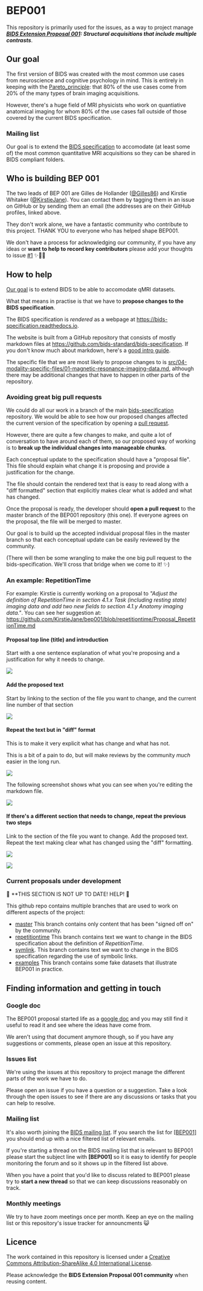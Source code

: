 # BEP001

This repository is primarily used for the issues, as a way to project manage ***[BIDS Extension Proposal 001](https://docs.google.com/document/d/1QwfHyBzOyFWOLO4u_kkojLpUhW0-4_M7Ubafu9Gf4Gg/edit#heading=h.6e5avk8akeqj): Structural acquisitions that include multiple contrasts***.

## Our goal

The first version of BIDS was created with the most common use cases from neuroscience and cognitive psychology in mind.
This is entirely in keeping with the [Pareto_principle](https://en.wikipedia.org/wiki/Pareto_principle): that 80% of the use cases come from 20% of the many types of brain imaging acquisitions.

However, there's a huge field of MRI physicists who work on quantiative anatomical imaging for whom 80% of the use cases fall outside of those covered by the current BIDS specification.

### Mailing list

Our goal is to extend the [BIDS specification](https://bids-specification.readthedocs.io/en/stable/) to accomodate (at least some of) the most common quantitative MRI acquisitions so they can be shared in BIDS compliant folders.

## Who is building BEP 001

The two leads of BEP 001 are Gilles de Hollander ([@Gilles86](https://github.com/Gilles86)) and Kirstie Whitaker ([@KirstieJane](https://github.com/KirstieJane)).
You can contact them by tagging them in an issue on GitHub or by sending them an email (the addresses are on their GitHub profiles, linked above.

They don't work alone, we have a fantastic community who contribute to this project.
THANK YOU to everyone who has helped shape BEP001.

We don't have a process for acknowledging our community, if you have any ideas or **want to help to record key contributors** please add your thoughts to issue [#1](https://github.com/INCF/BEP001/issues/1) :sparkles::space_invader::cake:

## How to help

[Our goal](#our-goal) is to extend BIDS to be able to accomodate qMRI datasets.

What that means in practise is that we have to **propose changes to the BIDS specification**.

The BIDS specification is *rendered* as a webpage at https://bids-specification.readthedocs.io.

The website is built from a GitHub repository that consists of mostly markdown files at https://github.com/bids-standard/bids-specification.
If you don't know much about markdown, here's a [good intro guide](https://guides.github.com/features/mastering-markdown/).

The specific file that we are most likely to propose changes to is [src/04-modality-specific-files/01-magnetic-resonance-imaging-data.md](https://github.com/bids-standard/bids-specification/blob/master/src/04-modality-specific-files/01-magnetic-resonance-imaging-data.md), although there may be additional changes that have to happen in other parts of the repository.

### Avoiding great big pull requests

We could do all our work in a branch of the main [bids-specification](https://github.com/bids-standard/bids-specification) repository.
We would be able to see how our proposed changes affected the current version of the specification by opening a [pull request](https://help.github.com/articles/about-pull-requests/).

However, there are quite a few changes to make, and quite a lot of conversation to have around each of them, so our proposed way of working is to **break up the individual changes into manageable chunks**.

Each conceptual update to the specification should have a "proposal file".
This file should explain what change it is proposing and provide a justification for the change.

The file should contain the rendered text that is easy to read along with a "diff formatted" section that explicitly makes clear what is added and what has changed.

Once the proposal is ready, the developer should **open a pull request** to the master branch of the BEP001 repository (this one).
If everyone agrees on the proposal, the file will be merged to master.

Our goal is to build up the accepted individual proposal files in the master branch so that each conceptual update can be easily reviewed by the community.

(There will then be some wrangling to make the one big pull request to the bids-specification.
We'll cross that bridge when we come to it! :sparkles:)

### An example: RepetitionTime

For example: Kirstie is currently working on a proposal to *"Adjust the definition of RepetitionTime in section 4.1.x Task (including resting state) imaging data and add two new fields to section 4.1.y Anatomy imaging data."*.
You can see her suggestion at: https://github.com/KirstieJane/bep001/blob/repetitiontime/Proposal_RepetitionTime.md

#### Proposal top line (title) and introduction

Start with a one sentence explanation of what you're proposing and a justification for why it needs to change.

![](images/proposal_example_1.png)

#### Add the proposed text

Start by linking to the section of the file you want to change, and the current line number of that section

![](images/proposal_example_2.png)

#### Repeat the text but in "diff" format

This is to make it very explicit what has change and what has not.

This is a bit of a pain to do, but will make reviews by the community *much* easier in the long run.

![](images/proposal_example_3.png)

The following screenshot shows what you can see when you're editing the markdown file.

![](images/proposal_example_6.png)


#### If there's a different section that needs to change, repeat the previous two steps

Link to the section of the file you want to change.
Add the proposed text.
Repeat the text making clear what has changed using the "diff" formatting.

![](images/proposal_example_4.png)

![](images/proposal_example_5.png)


### Current proposals under development

:construction: **THIS SECTION IS NOT UP TO DATE! HELP! :construction:

This github repo contains multiple branches that are used to work on different aspects of the project:
 * [master](https://github.com/bids-standard/bep001/tree/master) This branch contains only content that has been "signed off on" by the community.
 * [repetitiontime](https://github.com/bids-standard/bep001/tree/repetitiontime) This branch contains text we want to change in the BIDS specification about the definition of _RepetitionTime_.
 * [symlink](https://github.com/bids-standard/bep001/tree/symlink). This branch contains text we want to change in the BIDS specification regarding the use of symbolic links.
 * [examples](https://github.com/bids-standard/bep001/tree/examples) This branch contains some fake datasets that illustrate BEP001 in practice.


## Finding information and getting in touch

### Google doc

The BEP001 proposal started life as a [google doc](https://docs.google.com/document/d/1QwfHyBzOyFWOLO4u_kkojLpUhW0-4_M7Ubafu9Gf4Gg/edit#heading=h.6e5avk8akeqj) and you may still find it useful to read it and see where the ideas have come from.

We aren't using that document anymore though, so if you have any suggestions or comments, please open an issue at this repository.

### Issues list

We're using the issues at this repository to project manage the different parts of the work we have to do.

Please open an issue if you have a question or a suggestion.
Take a look through the open issues to see if there are any discussions or tasks that you can help to resolve.

### Mailing list

It's also worth joining the [BIDS mailing list](https://groups.google.com/forum/#!forum/bids-discussion).
If you search the list for [[BEP001]](https://groups.google.com/forum/#!searchin/bids-discussion/%5BBEP001%5D%7Csort:date) you should end up with a nice filtered list of relevant emails.

If you're starting a thread on the BIDS mailing list that is relevant to BEP001 please start the subject line with **[BEP001]** so it is easy to identify for people monitoring the forum and so it shows up in the filtered list above.

When you have a point that you'd like to discuss related to BEP001 please try to **start a new thread** so that we can keep discussions reasonably on track.

### Monthly meetings

We try to have zoom meetings once per month.
Keep an eye on the mailing list or this repository's issue tracker for announcments :smiley_cat:

## Licence

The work contained in this repository is licensed under a [Creative Commons Attribution-ShareAlike 4.0 International License](LICENSE).

Please acknowledge the **BIDS Extension Proposal 001 community** when reusing content.
